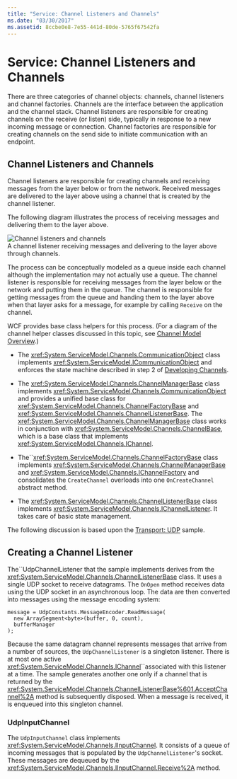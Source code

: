 ```yaml
---
title: "Service: Channel Listeners and Channels"
ms.date: "03/30/2017"
ms.assetid: 8ccbe0e8-7e55-441d-80de-5765f67542fa
---
```

# Service: Channel Listeners and Channels
There are three categories of channel objects: channels, channel listeners and channel factories. Channels are the interface between the application and the channel stack. Channel listeners are responsible for creating channels on the receive (or listen) side, typically in response to a new incoming message or connection. Channel factories are responsible for creating channels on the send side to initiate communication with an endpoint.  
  
## Channel Listeners and Channels  
 Channel listeners are responsible for creating channels and receiving messages from the layer below or from the network. Received messages are delivered to the layer above using a channel that is created by the channel listener.  
  
 The following diagram illustrates the process of receiving messages and delivering them to the layer above.  
  
 ![Channel listeners and channels](../../../../docs/framework/wcf/extending/media/wcfc-wcfchannelsigure1highlevelc.gif "wcfc_WCFChannelsigure1HighLevelc")  
A channel listener receiving messages and delivering to the layer above through channels.  
  
 The process can be conceptually modeled as a queue inside each channel although the implementation may not actually use a queue. The channel listener is responsible for receiving messages from the layer below or the network and putting them in the queue. The channel is responsible for getting messages from the queue and handing them to the layer above when that layer asks for a message, for example by calling `Receive` on the channel.  
  
 WCF provides base class helpers for this process. (For a diagram of the channel helper classes discussed in this topic, see [Channel Model Overview](../../../../docs/framework/wcf/extending/channel-model-overview.md).)  
  
-   The <xref:System.ServiceModel.Channels.CommunicationObject> class implements <xref:System.ServiceModel.ICommunicationObject> and enforces the state machine described in step 2 of [Developing Channels](../../../../docs/framework/wcf/extending/developing-channels.md).  
  
-   The <xref:System.ServiceModel.Channels.ChannelManagerBase> class implements <xref:System.ServiceModel.Channels.CommunicationObject> and provides a unified base class for <xref:System.ServiceModel.Channels.ChannelFactoryBase> and <xref:System.ServiceModel.Channels.ChannelListenerBase>. The <xref:System.ServiceModel.Channels.ChannelManagerBase> class works in conjunction with <xref:System.ServiceModel.Channels.ChannelBase>, which is a base class that implements <xref:System.ServiceModel.Channels.IChannel>.  
  
-   The``<xref:System.ServiceModel.Channels.ChannelFactoryBase> class implements <xref:System.ServiceModel.Channels.ChannelManagerBase> and <xref:System.ServiceModel.Channels.IChannelFactory> and consolidates the `CreateChannel` overloads into one `OnCreateChannel` abstract method.  
  
-   The <xref:System.ServiceModel.Channels.ChannelListenerBase> class implements <xref:System.ServiceModel.Channels.IChannelListener>. It takes care of basic state management.  
  
 The following discussion is based upon the [Transport: UDP](../../../../docs/framework/wcf/samples/transport-udp.md) sample.  
  
## Creating a Channel Listener  
 The``UdpChannelListener that the sample implements derives from the <xref:System.ServiceModel.Channels.ChannelListenerBase> class. It uses a single UDP socket to receive datagrams. The `OnOpen` method receives data using the UDP socket in an asynchronous loop. The data are then converted into messages using the message encoding system:  
  
```  
message = UdpConstants.MessageEncoder.ReadMessage(  
  new ArraySegment<byte>(buffer, 0, count),   
  bufferManager  
);  
```  
  
 Because the same datagram channel represents messages that arrive from a number of sources, the `UdpChannelListener` is a singleton listener. There is at most one active <xref:System.ServiceModel.Channels.IChannel>``associated with this listener at a time. The sample generates another one only if a channel that is returned by the <xref:System.ServiceModel.Channels.ChannelListenerBase%601.AcceptChannel%2A> method is subsequently disposed. When a message is received, it is enqueued into this singleton channel.  
  
### UdpInputChannel  
 The `UdpInputChannel` class implements <xref:System.ServiceModel.Channels.IInputChannel>. It consists of a queue of incoming messages that is populated by the `UdpChannelListener`'s socket. These messages are dequeued by the <xref:System.ServiceModel.Channels.IInputChannel.Receive%2A> method.
